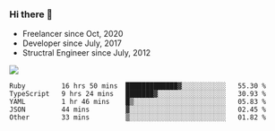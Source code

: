 ### Hi there 👋

- Freelancer since Oct, 2020
- Developer since July, 2017
- Structral Engineer since July, 2012

<img src="https://github-readme-stats.vercel.app/api?username=an-lee&show_icons=true&icon_color=0366d6&text_color=24292e&bg_color=ffffff&hide_title=true" />

<!--START_SECTION:waka-->
```text
Ruby         16 hrs 50 mins  █████████████▓░░░░░░░░░░░   55.30 % 
TypeScript   9 hrs 24 mins   ███████▓░░░░░░░░░░░░░░░░░   30.93 % 
YAML         1 hr 46 mins    █▒░░░░░░░░░░░░░░░░░░░░░░░   05.83 % 
JSON         44 mins         ▓░░░░░░░░░░░░░░░░░░░░░░░░   02.45 % 
Other        33 mins         ▒░░░░░░░░░░░░░░░░░░░░░░░░   01.82 % 
```
<!--END_SECTION:waka-->
